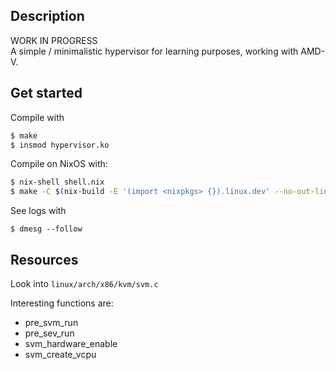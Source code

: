 ## Description
WORK IN PROGRESS  
A simple / minimalistic hypervisor for learning purposes, working with AMD-V.

## Get started
Compile with
```bash
$ make
$ insmod hypervisor.ko
```

Compile on NixOS with:
```bash
$ nix-shell shell.nix
$ make -C $(nix-build -E '(import <nixpkgs> {}).linux.dev' --no-out-link)/lib/modules/*/build M=$(pwd) modules
```

See logs with
```
$ dmesg --follow
```

## Resources
Look into `linux/arch/x86/kvm/svm.c`

Interesting functions are:
* pre_svm_run
* pre_sev_run
* svm_hardware_enable
* svm_create_vcpu
